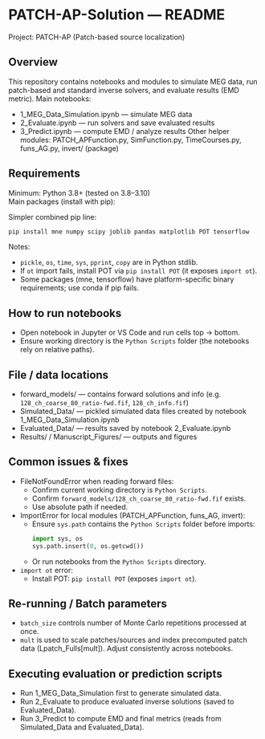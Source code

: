 # PATCH-AP-Solution — README

Project: PATCH-AP (Patch-based source localization) 

## Overview
This repository contains notebooks and modules to simulate MEG data, run patch-based and standard inverse solvers, and evaluate results (EMD metric). Main notebooks:
- 1_MEG_Data_Simulation.ipynb — simulate MEG data
- 2_Evaluate.ipynb — run solvers and save evaluated results
- 3_Predict.ipynb — compute EMD / analyze results
Other helper modules: PATCH_APFunction.py, SimFunction.py, TimeCourses.py, funs_AG.py, invert/ (package)

## Requirements
Minimum: Python 3.8+ (tested on 3.8–3.10)  
Main packages (install with pip):

Simpler combined pip line:
```powershell
pip install mne numpy scipy joblib pandas matplotlib POT tensorflow
```

Notes:
- `pickle`, `os`, `time`, `sys`, `pprint`, `copy` are in Python stdlib.
- If `ot` import fails, install POT via `pip install POT` (it exposes `import ot`).
- Some packages (mne, tensorflow) have platform-specific binary requirements; use conda if pip fails.

## How to run notebooks
- Open notebook in Jupyter or VS Code and run cells top → bottom.
- Ensure working directory is the `Python Scripts` folder (the notebooks rely on relative paths).

## File / data locations
- forward_models/ — contains forward solutions and info (e.g. `128_ch_coarse_80_ratio-fwd.fif`, `128_ch_info.fif`)
- Simulated_Data/ — pickled simulated data files created by notebook 1_MEG_Data_Simulation.ipynb
- Evaluated_Data/ — results saved by notebook 2_Evaluate.ipynb
- Results/ / Manuscript_Figures/ — outputs and figures

## Common issues & fixes
- FileNotFoundError when reading forward files:
  - Confirm current working directory is `Python Scripts`.
  - Confirm `forward_models/128_ch_coarse_80_ratio-fwd.fif` exists.
  - Use absolute path if needed.
- ImportError for local modules (PATCH_APFunction, funs_AG, invert):
  - Ensure `sys.path` contains the `Python Scripts` folder before imports:
    ```python
    import sys, os
    sys.path.insert(0, os.getcwd())
    ```
  - Or run notebooks from the `Python Scripts` directory.
- `import ot` error:
  - Install POT: `pip install POT` (exposes `import ot`).

## Re-running / Batch parameters
- `batch_size` controls number of Monte Carlo repetitions processed at once.
- `mult` is used to scale patches/sources and index precomputed patch data (Lpatch_Fulls[mult]). Adjust consistently across notebooks.

## Executing evaluation or prediction scripts
- Run 1_MEG_Data_Simulation first to generate simulated data.
- Run 2_Evaluate to produce evaluated inverse solutions (saved to Evaluated_Data).
- Run 3_Predict to compute EMD and final metrics (reads from Simulated_Data and Evaluated_Data).
